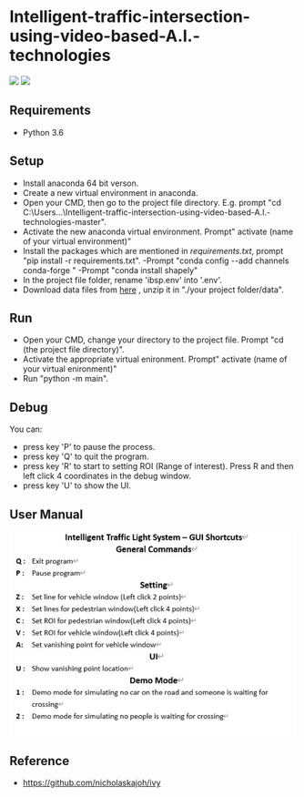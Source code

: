 # Intelligent-traffic-intersection-using-video-based-A.I.-technologies 

![](https://github.com/kavicii/Intelligent-traffic-intersection/blob/master/doc/Pedestrian.gif)
![](https://github.com/kavicii/Intelligent-traffic-intersection/blob/master/doc/Vehicle.gif)

## Requirements
- Python 3.6 

## Setup
- Install anaconda 64 bit verson.
- Create a new virtual environment in anaconda.
- Open your CMD, then go to the project file directory. E.g. prompt "cd C:\Users\...\Intelligent-traffic-intersection-using-video-based-A.I.-technologies-master".
- Activate the new anaconda virtual environment. Prompt" activate (name of your virtual environment)"
- Install the packages which are mentioned in _requirements.txt_, prompt "pip install -r requirements.txt".
-Prompt "conda config --add channels conda-forge "
-Prompt "conda install shapely"
- In the project file folder, rename 'ibsp.env' into '.env'.
- Download data files from [here](https://drive.google.com/file/d/1z7xQPEyEI-zfTITVtg5yaaKCQ-XPAnj5/view?usp=sharing) , unzip it in "./your project folder/data".

## Run
- Open your CMD, change your directory to the project file. Prompt "cd (the project file directory)".
- Activate the appropriate virtual enironment. Prompt" activate (name of your virtual enironment)"
- Run "python -m  main".

## Debug
You can:
- press key 'P' to pause the process.
- press key 'Q' to quit the program.
- press key 'R' to start to setting ROI (Range of interest). Press R and then left click 4 coordinates in the debug window.
- press key 'U' to show the UI.

## User Manual
![](https://github.com/kavicii/Intelligent-traffic-intersection/blob/master/doc/help.jpg)

## Reference
- https://github.com/nicholaskajoh/ivy
